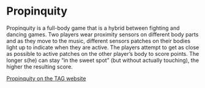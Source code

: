 Propinquity
===========

Propinquity is a full-body game that is a hybrid between fighting and dancing games. Two players wear proximity sensors on different body parts and as they move to the music, different sensors patches on their bodies light up to indicate when they are active. The players attempt to get as close as possible to active patches on the other player’s body to score points. The longer s(he) can stay “in the sweet spot” (but without actually touching), the higher the resulting score.

[Propinquity on the TAG website](http://playpr.hexagram.ca/projects/?proj=2)

